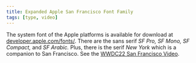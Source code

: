 ```yaml
---
title: Expanded Apple San Francisco Font Family
tags: [type, video]
---
```

The system font of the Apple platforms is available for download at [developer.apple.com/fonts/](https://developer.apple.com/fonts/). There are the sans serif *SF Pro, SF Mono, SF Compact,* and *SF Arabic.* Plus, there is the serif *New York* which is a companion to San Francisco. See the [WWDC22 San Francisco Video](https://developer.apple.com/videos/play/wwdc2022/110381/).

